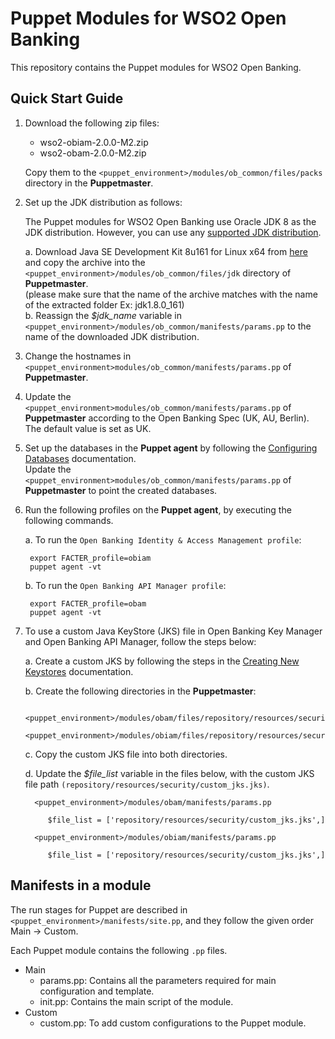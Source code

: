 # Puppet Modules for WSO2 Open Banking

This repository contains the Puppet modules for WSO2 Open Banking.

## Quick Start Guide

1. Download the following zip files:<br>

    * wso2-obiam-2.0.0-M2.zip <br>
    * wso2-obam-2.0.0-M2.zip <br>

    Copy them to the `<puppet_environment>/modules/ob_common/files/packs` directory in the **Puppetmaster**.

2. Set up the JDK distribution as follows:

    The Puppet modules for WSO2 Open Banking use Oracle JDK 8 as the JDK distribution. However, you can use any [supported JDK distribution](https://docs.wso2.com/display/compatibility/Tested+Operating+Systems+and+JDKs).

    a. Download Java SE Development Kit 8u161 for Linux x64 from [here](https://www.oracle.com/technetwork/java/javase/downloads/java-archive-javase8-2177648.html) and copy the archive into the
    `<puppet_environment>/modules/ob_common/files/jdk` directory of **Puppetmaster**. <br> (please make sure that the name of the archive 
    matches with the name of the extracted folder Ex: jdk1.8.0_161) <br>
    b. Reassign the *$jdk_name* variable in `<puppet_environment>/modules/ob_common/manifests/params.pp` to the name of the downloaded JDK distribution.

3. Change the hostnames in `<puppet_environment>modules/ob_common/manifests/params.pp` of **Puppetmaster**.

4. Update the `<puppet_environment>modules/ob_common/manifests/params.pp` of **Puppetmaster** according to the Open 
   Banking Spec (UK, AU, Berlin). The default value is set as UK.
   
5. Set up the databases in the **Puppet agent** by following the [Configuring Databases](https://docs.wso2.com/display/OB150/Configuring+Databases+for+UK) documentation. <br>
      Update the `<puppet_environment>modules/ob_common/manifests/params.pp` of **Puppetmaster** to point the created databases.

6. Run the following profiles on the **Puppet agent**, by executing the following commands.

    a. To run the ```Open Banking Identity & Access Management profile```:

        export FACTER_profile=obiam
        puppet agent -vt

    b. To run the ```Open Banking API Manager profile```:

        export FACTER_profile=obam
        puppet agent -vt

6. To use a custom Java KeyStore (JKS) file in Open Banking Key Manager and Open Banking API Manager, follow the steps below:

	a. Create a custom JKS by following the steps in the [Creating New Keystores](https://docs.wso2.com/display/ADMIN44x/Creating+New+Keystores#CreatingNewKeystores-ca_certificateAddingCA-signedcertificatestokeystores) documentation.

    b. Create the following directories in the **Puppetmaster**:

		 <puppet_environment>/modules/obam/files/repository/resources/security
		 <puppet_environment>/modules/obiam/files/repository/resources/security

	c. Copy the custom JKS file into both directories. <br>

	d. Update the *$file_list* variable in the files below, with the custom JKS file path ```(repository/resources/security/custom_jks.jks)```. <br> 

		 <puppet_environment>/modules/obam/manifests/params.pp

            $file_list = ['repository/resources/security/custom_jks.jks',] 

		 <puppet_environment>/modules/obiam/manifests/params.pp

            $file_list = ['repository/resources/security/custom_jks.jks',] 

## Manifests in a module

The run stages for Puppet are described in `<puppet_environment>/manifests/site.pp`, and they follow the given order Main -> Custom.

Each Puppet module contains the following ```.pp``` files.

* Main
    * params.pp: Contains all the parameters required for main configuration and template.
    * init.pp: Contains the main script of the module.
* Custom
    * custom.pp: To add custom configurations to the Puppet module.

